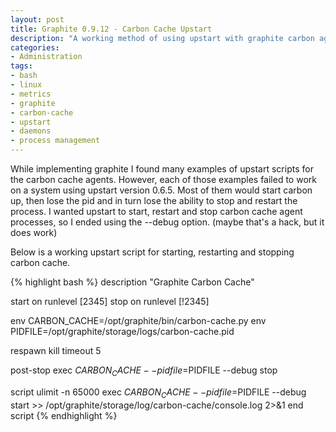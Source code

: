 ```yaml
---
layout: post
title: Graphite 0.9.12 - Carbon Cache Upstart
description: "A working method of using upstart with graphite carbon agent"
categories:
- Administration
tags:
- bash
- linux
- metrics
- graphite
- carbon-cache
- upstart
- daemons
- process management
---
```

<p>While implementing graphite I found many examples of upstart scripts for the carbon cache agents. However, each of those examples failed to work on a system using upstart version 0.6.5.  Most of them would start carbon up, then lose the pid and in turn lose the ability to stop and restart the process. I wanted upstart to start, restart and stop carbon cache agent processes, so I ended using the --debug option. (maybe that's a hack, but it does work)</p>
<p>Below is a working upstart script for starting, restarting and stopping carbon cache.</p>

{% highlight bash %}
description "Graphite Carbon Cache"

start on runlevel [2345]
stop on runlevel [!2345]

env CARBON_CACHE=/opt/graphite/bin/carbon-cache.py
env PIDFILE=/opt/graphite/storage/logs/carbon-cache.pid

respawn
kill timeout 5

post-stop exec $CARBON_CACHE --pidfile=$PIDFILE --debug stop

script
  ulimit -n 65000
  exec $CARBON_CACHE --pidfile=$PIDFILE --debug start >> /opt/graphite/storage/log/carbon-cache/console.log 2>&1
end script
{% endhighlight %}
